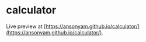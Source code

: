 # calculator
Live preview at [https://ansonyam.github.io/calculator/](https://ansonyam.github.io/calculator/).

